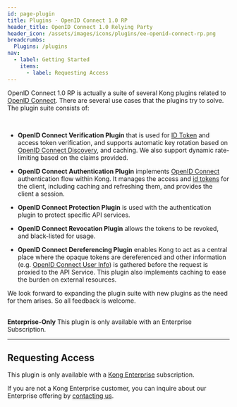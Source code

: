 ```yaml
---
id: page-plugin
title: Plugins - OpenID Connect 1.0 RP
header_title: OpenID Connect 1.0 Relying Party
header_icon: /assets/images/icons/plugins/ee-openid-connect-rp.png
breadcrumbs:
  Plugins: /plugins
nav:
  - label: Getting Started
    items:
      - label: Requesting Access
---
```


OpenID Connect 1.0 RP is actually a suite of several Kong plugins related to
[OpenID Connect][connect]. There are several use cases that the plugins try
to solve. The plugin suite consists of:

<br />

* **OpenID Connect Verification Plugin** that is used for [ID Token][idtoken]
  and access token verification, and supports automatic key rotation based on
  [OpenID Connect Discovery][discovery], and caching. We also support dynamic
  rate-limiting based on the claims provided.

* **OpenID Connect Authentication Plugin** implements [OpenID Connect][connect]
  authentication flow within Kong. It manages the access and [id tokens][idtoken]
  for the client, including caching and refreshing them, and provides the client
  a session.

* **OpenID Connect Protection Plugin** is used with the authentication plugin
  to protect specific API services.

* **OpenID Connect Revocation Plugin** allows the tokens to be revoked, and
  black-listed for usage.

* **OpenID Connect Dereferencing Plugin** enables Kong to act as a central
  place where the opaque tokens are dereferenced and other information
  (e.g. [OpenID Connect User Info][userinfo]) is gathered before the request
  is proxied to the API Service. This plugin also implements caching to
  ease the burden on external resources.


We look forward to expanding the plugin suite with new plugins as the need for
them arises. So all feedback is welcome.

<br />

<div class="alert alert-warning">
  <strong>Enterprise-Only</strong> This plugin is only available with an
  Enterprise Subscription.
</div>

----

## Requesting Access

This plugin is only available with a [Kong Enterprise](https://konghq.com/kong-enterprise-edition)
subscription.

If you are not a Kong Enterprise customer, you can inquire about our
Enterprise offering by [contacting us](https://konghq.com/request-demo).


[connect]: http://openid.net/specs/openid-connect-core-1_0.html
[discovery]: http://openid.net/specs/openid-connect-discovery-1_0.html
[idtoken]: http://openid.net/specs/openid-connect-core-1_0.html#IDToken
[userinfo]: http://openid.net/specs/openid-connect-core-1_0.html#UserInfo
